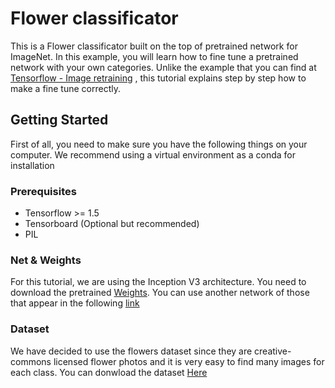 # Flower classificator
This is a Flower classificator built on the top of pretrained network for ImageNet. 
 In this example, you will learn how to fine tune a pretrained network with your own
categories. Unlike the example that you can find at [Tensorflow - Image retraining](https://www.tensorflow.org/tutorials/image_retraining) , 
this tutorial explains step by step how to make a fine tune correctly.

## Getting Started

First of all, you need to make sure you have the following things on your computer. We recommend using a virtual environment as a conda for installation

### Prerequisites
* Tensorflow >= 1.5
* Tensorboard (Optional but recommended)
* PIL

### Net & Weights
For this tutorial, we are using the Inception V3 architecture. You need to download the pretrained [Weights](http://download.tensorflow.org/models/inception_v3_2016_08_28.tar.gz).
You can use another network of those that appear in the following [link](https://github.com/tensorflow/models/tree/master/research/slim) 

### Dataset

We have decided to use the flowers dataset since they are creative-commons licensed flower photos and it is very easy to find many images for each class.
You can donwload the dataset [Here](http://download.tensorflow.org/example_images/flower_photos.tgz)
